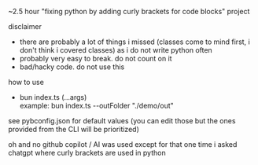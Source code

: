 ~2.5 hour "fixing python by adding curly brackets for code blocks" project

disclaimer
- there are probably a lot of things i missed (classes come to mind first, i don't think i covered classes) as i do not write python often
- probably very easy to break. do not count on it
- bad/hacky code. do not use this

how to use
- bun index.ts (...args)
\
example: bun index.ts --outFolder "./demo/out"

see pybconfig.json for default values (you can edit those but the ones provided from the CLI will be prioritized)

oh and no github copilot / AI was used except for that one time i asked chatgpt where curly brackets are used in python